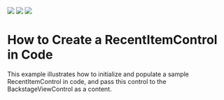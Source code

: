 <!-- default badges list -->
![](https://img.shields.io/endpoint?url=https://codecentral.devexpress.com/api/v1/VersionRange/136732874/17.2.9%2B)
[![](https://img.shields.io/badge/Open_in_DevExpress_Support_Center-FF7200?style=flat-square&logo=DevExpress&logoColor=white)](https://supportcenter.devexpress.com/ticket/details/T830575)
[![](https://img.shields.io/badge/📖_How_to_use_DevExpress_Examples-e9f6fc?style=flat-square)](https://docs.devexpress.com/GeneralInformation/403183)
<!-- default badges end -->
# How to Create a RecentItemControl in Code

This example illustrates how to initialize and populate a sample RecentItemControl in code, and pass this control to the BackstageViewControl as a content.
